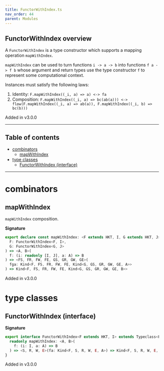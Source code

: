 ```yaml
---
title: FunctorWithIndex.ts
nav_order: 44
parent: Modules
---
```


## FunctorWithIndex overview

A `FunctorWithIndex` is a type constructor which supports a mapping operation `mapWithIndex`.

`mapWithIndex` can be used to turn functions `i -> a -> b` into functions `f a -> f b` whose argument and return types use the type
constructor `f` to represent some computational context.

Instances must satisfy the following laws:

1. Identity: `F.mapWithIndex((_i, a) => a) <-> fa`
2. Composition: `F.mapWithIndex((_i, a) => bc(ab(a))) <-> flow(F.mapWithIndex((_i, a) => ab(a)), F.mapWithIndex((_i, b) => bc(b)))`

Added in v3.0.0

---

<h2 class="text-delta">Table of contents</h2>

- [combinators](#combinators)
  - [mapWithIndex](#mapwithindex)
- [type classes](#type-classes)
  - [FunctorWithIndex (interface)](#functorwithindex-interface)

---

# combinators

## mapWithIndex

`mapWithIndex` composition.

**Signature**

```ts
export declare const mapWithIndex: <F extends HKT, I, G extends HKT, J>(
  F: FunctorWithIndex<F, I>,
  G: FunctorWithIndex<G, J>
) => <A, B>(
  f: (i: readonly [I, J], a: A) => B
) => <FS, FR, FW, FE, GS, GR, GW, GE>(
  fga: Kind<F, FS, FR, FW, FE, Kind<G, GS, GR, GW, GE, A>>
) => Kind<F, FS, FR, FW, FE, Kind<G, GS, GR, GW, GE, B>>
```

Added in v3.0.0

# type classes

## FunctorWithIndex (interface)

**Signature**

```ts
export interface FunctorWithIndex<F extends HKT, I> extends Typeclass<F> {
  readonly mapWithIndex: <A, B>(
    f: (i: I, a: A) => B
  ) => <S, R, W, E>(fa: Kind<F, S, R, W, E, A>) => Kind<F, S, R, W, E, B>
}
```

Added in v3.0.0
